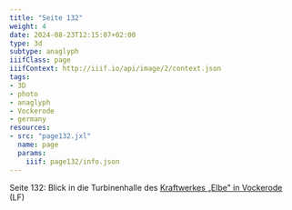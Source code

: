 ```yaml
---
title: "Seite 132"
weight: 4
date: 2024-08-23T12:15:07+02:00
type: 3d
subtype: anaglyph
iiifClass: page
iiifContext: http://iiif.io/api/image/2/context.json
tags:
- 3D
- photo
- anaglyph
- Vockerode
- germany
resources:
- src: "page132.jxl"
  name: page
  params:
    iiif: page132/info.json
---
```


Seite 132: Blick in die Turbinenhalle des [Kraftwerkes „Elbe" in Vockerode](https://de.wikipedia.org/wiki/Kraftwerk_Vockerode) (LF)
